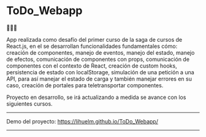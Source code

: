 # ToDo_Webapp
📝📌✅

App realizada como desafío del primer curso de la saga de cursos de React.js, en el se desarrollan funcionalidades fundamentales cómo: creación de componentes, manejo de eventos, manejo del estado, manejo de efectos, comunicación de componentes con props, comunicación de componentes con el contexto de React, creación de custom hooks, persistencia de estado con localStorage, simulación de una petición a una API, para así manejar el estado de carga y también manejar errores en su caso, creación de portales para teletransportar componentes.

Proyecto en desarrollo, se irá actualizando a medida se avance con los siguientes cursos.

------------

Demo del proyecto: https://lihuelm.github.io/ToDo_Webapp/

-------
